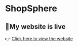 # ShopSphere

## 🔗My website is live
👉 [Click here to view the website](https://shadow44343455454.github.io/shopsphere/)
